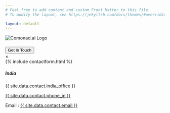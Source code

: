 ```yaml
---
# Feel free to add content and custom Front Matter to this file.
# To modify the layout, see https://jekyllrb.com/docs/themes/#overriding-theme-defaults

layout: default
---
```



<section id="home">
<div class="logo"> <img src="{{ 'assets/images/ComonadLogoConcept.png' | relative_url }}" alt="Comonad.ai Logo"> </div>
<h4 class="typewriter" ></h4>
<div class="cta-container"> <button id="get-in-touch" class="cta-button">Get in Touch</button> </div>
<div id="contact-modal" class="modal"> 
<div class="modal-content"> 
    <span class="close">&times;</span>
    <div class="flex">
    <div class="col-12 col-md-6 hbspot-form">
        {% include contactform.html %}
        </div>
        <div class="col-12 col-md-6 address-info">
        <div>
        <h5 class="mt-4">India</h5>
        <p>{{ site.data.contact.india_office }}</p>
        <p><a href="tel: {{ site.data.contact.phone }}"> {{ site.data.contact.phone_in }} </a></p>
        <div class="d-flex email-block">
            <span>Email : </span>
            <a href="mailto: {{ site.data.contact.email }}">{{ site.data.contact.email }}</a>
            </div>
        </div>
        </div>
        </div>
</div>
</div>
</section>
